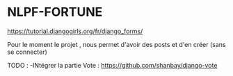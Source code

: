 # NLPF-FORTUNE

https://tutorial.djangogirls.org/fr/django_forms/

Pour le moment le projet , nous permet d'avoir des posts et d'en créer (sans se connecter)

TODO : -INtégrer la partie Vote : https://github.com/shanbay/django-vote 
       
